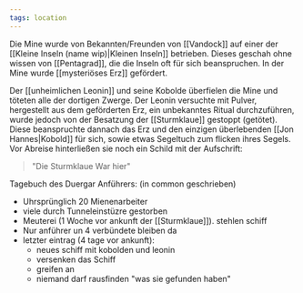 ```yaml
---
tags: location
--- 
```


Die Mine wurde von Bekannten/Freunden von [[Vandock]] auf einer der [[Kleine Inseln (name wip)|Kleinen Inseln]] betrieben. Dieses geschah ohne wissen von [[Pentagrad]], die die Inseln oft für sich beanspruchen. In der Mine wurde [[mysteriöses Erz]] gefördert.

Der [[unheimlichen Leonin]] und seine Kobolde überfielen die Mine und töteten alle der dortigen Zwerge. Der Leonin versuchte mit Pulver, hergestellt aus dem geförderten Erz, ein unbekanntes Ritual durchzuführen, wurde jedoch von der Besatzung der [[Sturmklaue]] gestoppt (getötet).
Diese beanspruchte dannach das Erz und den einzigen überlebenden [[Jon Hannes|Kobold]] für sich, sowie etwas Segeltuch zum flicken ihres Segels.
Vor Abreise hinterließen sie noch ein Schild mit der Aufschrift:
> "Die Sturmklaue War hier"

Tagebuch des Duergar Anführers: (in common geschrieben)
- Uhrsprünglich 20 Mienenarbeiter
- viele durch Tunneleinstüzre gestorben
- Meuterei (1 Woche vor ankunft der [[Sturmklaue]]). stehlen schiff
- Nur anführer un 4 verbündete bleiben da
- letzter eintrag (4 tage vor ankunft):
	- neues schiff mit kobolden und leonin
	- versenken das Schiff
	- greifen an
	- niemand darf rausfinden "was sie gefunden haben"